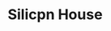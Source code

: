 ---
title: Silicpn House
image: "/assets/img/resources/house.png"
description: Goal is for SiliconHouse to be the ‘home away from home’ for select visiting professionals and students around the world. I have helped more than 200 startups find their paths to success through my network and introductions to key players in the industry
categories:
  - Soft-landing Services
link: http://siliconhouse.us/
---